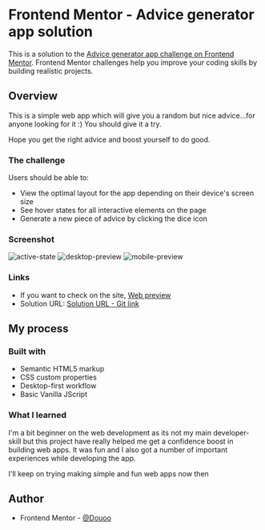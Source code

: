 # Frontend Mentor - Advice generator app solution

This is a solution to the [Advice generator app challenge on Frontend Mentor](https://www.frontendmentor.io/challenges/advice-generator-app-QdUG-13db). Frontend Mentor challenges help you improve your coding skills by building realistic projects.


## Overview

This is a simple web app which will give you a random but nice advice...for anyone looking for it :)
You should give it a try. 

Hope you get the right advice and boost yourself to do good.

### The challenge

Users should be able to:

   - View the optimal layout for the app depending on their device's screen size
   - See hover states for all interactive elements on the page
   - Generate a new piece of advice by clicking the dice icon
   
### Screenshot

![active-state](https://user-images.githubusercontent.com/72602331/156864269-193b7626-b93b-4597-a394-7addf9670bbb.png)
![desktop-preview](https://user-images.githubusercontent.com/72602331/156864297-666e7ced-d871-4a32-a0bb-064f89ae18c2.png)
![mobile-preview](https://user-images.githubusercontent.com/72602331/156864302-a0d3551f-ca24-4183-b609-6d58d532e544.png)



### Links

- If you want to check on the site, [Web preview](https://douoo.github.io/advice_generator/)
- Solution URL: [Solution URL - Git link](https://github.com/Douoo/advice_generator)

## My process

### Built with

- Semantic HTML5 markup
- CSS custom properties
- Desktop-first workflow
- Basic Vanilla JScript 


### What I learned

I'm a bit beginner on the web development as its not my main developer-skill but this project have really helped me get a confidence boost in building web apps. It was fun and I also got a number of important experiences while developing the app.


I'll keep on trying making simple and fun web apps now then 


## Author

- Frontend Mentor - [@Douoo](https://www.frontendmentor.io/profile/Douoo)


